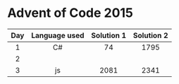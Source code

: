 # Advent of Code 2015

| Day | Language used | Solution 1 | Solution 2 |
|:-: |:-:|:-:|:-:|
| 1 | C# | 74 | 1795 |
| 2 | | | |
| 3 | js | 2081 | 2341 | 
